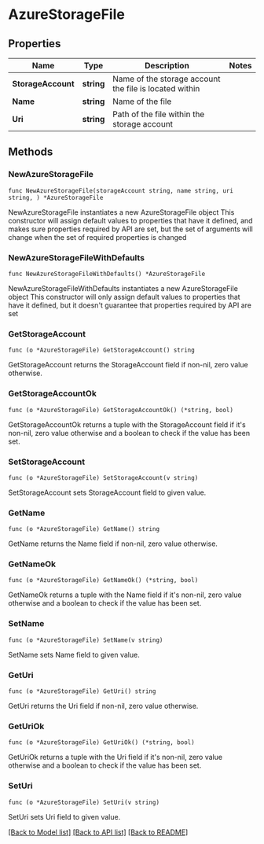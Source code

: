 # AzureStorageFile

## Properties

Name | Type | Description | Notes
------------ | ------------- | ------------- | -------------
**StorageAccount** | **string** | Name of the storage account the file is located within | 
**Name** | **string** | Name of the file | 
**Uri** | **string** | Path of the file within the storage account | 

## Methods

### NewAzureStorageFile

`func NewAzureStorageFile(storageAccount string, name string, uri string, ) *AzureStorageFile`

NewAzureStorageFile instantiates a new AzureStorageFile object
This constructor will assign default values to properties that have it defined,
and makes sure properties required by API are set, but the set of arguments
will change when the set of required properties is changed

### NewAzureStorageFileWithDefaults

`func NewAzureStorageFileWithDefaults() *AzureStorageFile`

NewAzureStorageFileWithDefaults instantiates a new AzureStorageFile object
This constructor will only assign default values to properties that have it defined,
but it doesn't guarantee that properties required by API are set

### GetStorageAccount

`func (o *AzureStorageFile) GetStorageAccount() string`

GetStorageAccount returns the StorageAccount field if non-nil, zero value otherwise.

### GetStorageAccountOk

`func (o *AzureStorageFile) GetStorageAccountOk() (*string, bool)`

GetStorageAccountOk returns a tuple with the StorageAccount field if it's non-nil, zero value otherwise
and a boolean to check if the value has been set.

### SetStorageAccount

`func (o *AzureStorageFile) SetStorageAccount(v string)`

SetStorageAccount sets StorageAccount field to given value.


### GetName

`func (o *AzureStorageFile) GetName() string`

GetName returns the Name field if non-nil, zero value otherwise.

### GetNameOk

`func (o *AzureStorageFile) GetNameOk() (*string, bool)`

GetNameOk returns a tuple with the Name field if it's non-nil, zero value otherwise
and a boolean to check if the value has been set.

### SetName

`func (o *AzureStorageFile) SetName(v string)`

SetName sets Name field to given value.


### GetUri

`func (o *AzureStorageFile) GetUri() string`

GetUri returns the Uri field if non-nil, zero value otherwise.

### GetUriOk

`func (o *AzureStorageFile) GetUriOk() (*string, bool)`

GetUriOk returns a tuple with the Uri field if it's non-nil, zero value otherwise
and a boolean to check if the value has been set.

### SetUri

`func (o *AzureStorageFile) SetUri(v string)`

SetUri sets Uri field to given value.



[[Back to Model list]](../README.md#documentation-for-models) [[Back to API list]](../README.md#documentation-for-api-endpoints) [[Back to README]](../README.md)


